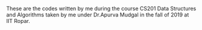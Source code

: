 These are the codes written by me during the course CS201 Data Structures and Algorithms taken by me under Dr.Apurva Mudgal in the fall of 2019 at IIT Ropar.

